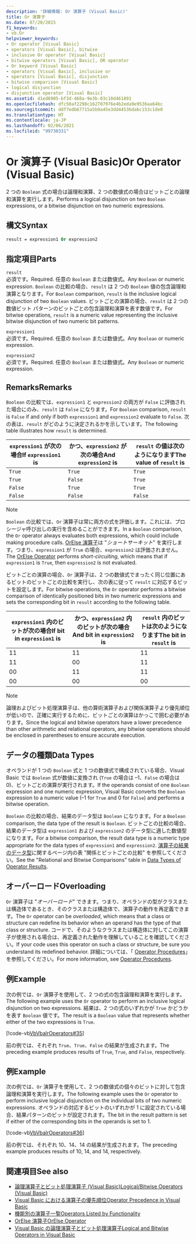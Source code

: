 ```yaml
---
description: '詳細情報: Or 演算子 (Visual Basic)'
title: Or 演算子
ms.date: 07/20/2015
f1_keywords:
- vb.Or
helpviewer_keywords:
- Or operator [Visual Basic]
- operators [Visual Basic], bitwise
- inclusive Or operator [Visual Basic]
- bitwise operators [Visual Basic], OR operator
- Or keyword [Visual Basic]
- operators [Visual Basic], inclusive or
- operators [Visual Basic], disjunction
- bitwise comparison [Visual Basic]
- logical disjunction
- disjunction operator [Visual Basic]
ms.assetid: 41ed6905-bf3d-468a-9e3b-03c10d461891
ms.openlocfilehash: dfc50af2298c162707976e4b2eda9e9536aa64bc
ms.sourcegitcommit: ddf7edb67715a5b9a45e3dd44536dabc153c1de0
ms.translationtype: HT
ms.contentlocale: ja-JP
ms.lasthandoff: 02/06/2021
ms.locfileid: "99730331"
---
```

# <a name="or-operator-visual-basic"></a><span data-ttu-id="3312c-103">Or 演算子 (Visual Basic)</span><span class="sxs-lookup"><span data-stu-id="3312c-103">Or Operator (Visual Basic)</span></span>

<span data-ttu-id="3312c-104">2 つの `Boolean` 式の場合は論理和演算、2 つの数値式の場合はビットごとの論理和演算を実行します。</span><span class="sxs-lookup"><span data-stu-id="3312c-104">Performs a logical disjunction on two `Boolean` expressions, or a bitwise disjunction on two numeric expressions.</span></span>  
  
## <a name="syntax"></a><span data-ttu-id="3312c-105">構文</span><span class="sxs-lookup"><span data-stu-id="3312c-105">Syntax</span></span>  
  
```vb  
result = expression1 Or expression2  
```  
  
## <a name="parts"></a><span data-ttu-id="3312c-106">指定項目</span><span class="sxs-lookup"><span data-stu-id="3312c-106">Parts</span></span>  

 `result`  
 <span data-ttu-id="3312c-107">必須です。</span><span class="sxs-lookup"><span data-stu-id="3312c-107">Required.</span></span> <span data-ttu-id="3312c-108">任意の `Boolean` または数値式。</span><span class="sxs-lookup"><span data-stu-id="3312c-108">Any `Boolean` or numeric expression.</span></span> <span data-ttu-id="3312c-109">`Boolean` の比較の場合、`result` は 2 つの `Boolean` 値の包含論理和演算となります。</span><span class="sxs-lookup"><span data-stu-id="3312c-109">For `Boolean` comparison, `result` is the inclusive logical disjunction of two `Boolean` values.</span></span> <span data-ttu-id="3312c-110">ビットごとの演算の場合、`result` は 2 つの数値ビット パターンのビットごとの包含論理和演算を表す数値です。</span><span class="sxs-lookup"><span data-stu-id="3312c-110">For bitwise operations, `result` is a numeric value representing the inclusive bitwise disjunction of two numeric bit patterns.</span></span>  
  
 `expression1`  
 <span data-ttu-id="3312c-111">必須です。</span><span class="sxs-lookup"><span data-stu-id="3312c-111">Required.</span></span> <span data-ttu-id="3312c-112">任意の `Boolean` または数値式。</span><span class="sxs-lookup"><span data-stu-id="3312c-112">Any `Boolean` or numeric expression.</span></span>  
  
 `expression2`  
 <span data-ttu-id="3312c-113">必須です。</span><span class="sxs-lookup"><span data-stu-id="3312c-113">Required.</span></span> <span data-ttu-id="3312c-114">任意の `Boolean` または数値式。</span><span class="sxs-lookup"><span data-stu-id="3312c-114">Any `Boolean` or numeric expression.</span></span>  
  
## <a name="remarks"></a><span data-ttu-id="3312c-115">Remarks</span><span class="sxs-lookup"><span data-stu-id="3312c-115">Remarks</span></span>  

 <span data-ttu-id="3312c-116">`Boolean` の比較では、`expression1` と `expression2` の両方が `False` に評価された場合にのみ、`result` は `False` になります。</span><span class="sxs-lookup"><span data-stu-id="3312c-116">For `Boolean` comparison, `result` is `False` if and only if both `expression1` and `expression2` evaluate to `False`.</span></span> <span data-ttu-id="3312c-117">次の表は、`result` がどのように決定されるかを示しています。</span><span class="sxs-lookup"><span data-stu-id="3312c-117">The following table illustrates how `result` is determined.</span></span>  
  
|<span data-ttu-id="3312c-118">`expression1` が次の場合</span><span class="sxs-lookup"><span data-stu-id="3312c-118">If `expression1` is</span></span>|<span data-ttu-id="3312c-119">かつ、`expression2` が次の場合</span><span class="sxs-lookup"><span data-stu-id="3312c-119">And `expression2` is</span></span>|<span data-ttu-id="3312c-120">`result` の値は次のようになります</span><span class="sxs-lookup"><span data-stu-id="3312c-120">The value of `result` is</span></span>|  
|-------------------------|--------------------------|------------------------------|  
|`True`|`True`|`True`|  
|`True`|`False`|`True`|  
|`False`|`True`|`True`|  
|`False`|`False`|`False`|  
  
> [!NOTE]
> <span data-ttu-id="3312c-121">`Boolean` の比較では、`Or` 演算子は常に両方の式を評価します。これには、プロシージャ呼び出しの実行を含めることができます。</span><span class="sxs-lookup"><span data-stu-id="3312c-121">In a `Boolean` comparison, the `Or` operator always evaluates both expressions, which could include making procedure calls.</span></span> <span data-ttu-id="3312c-122">[OrElse 演算子](orelse-operator.md)は "*ショートサーキット*" を実行します。つまり、`expression1` が `True` の場合、`expression2` は評価されません。</span><span class="sxs-lookup"><span data-stu-id="3312c-122">The [OrElse Operator](orelse-operator.md) performs *short-circuiting*, which means that if `expression1` is `True`, then `expression2` is not evaluated.</span></span>  
  
 <span data-ttu-id="3312c-123">ビットごとの演算の場合、`Or` 演算子は、2 つの数値式でまったく同じ位置にあるビットのビットごとの比較を実行し、次の表に従って `result` に対応するビットを設定します。</span><span class="sxs-lookup"><span data-stu-id="3312c-123">For bitwise operations, the `Or` operator performs a bitwise comparison of identically positioned bits in two numeric expressions and sets the corresponding bit in `result` according to the following table.</span></span>  
  
|<span data-ttu-id="3312c-124">`expression1` 内のビットが次の場合</span><span class="sxs-lookup"><span data-stu-id="3312c-124">If bit in `expression1` is</span></span>|<span data-ttu-id="3312c-125">かつ、`expression2` 内のビットが次の場合</span><span class="sxs-lookup"><span data-stu-id="3312c-125">And bit in `expression2` is</span></span>|<span data-ttu-id="3312c-126">`result` 内のビットは次のようになります</span><span class="sxs-lookup"><span data-stu-id="3312c-126">The bit in `result` is</span></span>|  
|--------------------------------|---------------------------------|----------------------------|  
|<span data-ttu-id="3312c-127">1</span><span class="sxs-lookup"><span data-stu-id="3312c-127">1</span></span>|<span data-ttu-id="3312c-128">1</span><span class="sxs-lookup"><span data-stu-id="3312c-128">1</span></span>|<span data-ttu-id="3312c-129">1</span><span class="sxs-lookup"><span data-stu-id="3312c-129">1</span></span>|  
|<span data-ttu-id="3312c-130">1</span><span class="sxs-lookup"><span data-stu-id="3312c-130">1</span></span>|<span data-ttu-id="3312c-131">0</span><span class="sxs-lookup"><span data-stu-id="3312c-131">0</span></span>|<span data-ttu-id="3312c-132">1</span><span class="sxs-lookup"><span data-stu-id="3312c-132">1</span></span>|  
|<span data-ttu-id="3312c-133">0</span><span class="sxs-lookup"><span data-stu-id="3312c-133">0</span></span>|<span data-ttu-id="3312c-134">1</span><span class="sxs-lookup"><span data-stu-id="3312c-134">1</span></span>|<span data-ttu-id="3312c-135">1</span><span class="sxs-lookup"><span data-stu-id="3312c-135">1</span></span>|  
|<span data-ttu-id="3312c-136">0</span><span class="sxs-lookup"><span data-stu-id="3312c-136">0</span></span>|<span data-ttu-id="3312c-137">0</span><span class="sxs-lookup"><span data-stu-id="3312c-137">0</span></span>|<span data-ttu-id="3312c-138">0</span><span class="sxs-lookup"><span data-stu-id="3312c-138">0</span></span>|  
  
> [!NOTE]
> <span data-ttu-id="3312c-139">論理およびビット処理演算子は、他の算術演算子および関係演算子より優先順位が低いので、正確に実行するために、ビットごとの演算はかっこで囲む必要があります。</span><span class="sxs-lookup"><span data-stu-id="3312c-139">Since the logical and bitwise operators have a lower precedence than other arithmetic and relational operators, any bitwise operations should be enclosed in parentheses to ensure accurate execution.</span></span>  
  
## <a name="data-types"></a><span data-ttu-id="3312c-140">データの種類</span><span class="sxs-lookup"><span data-stu-id="3312c-140">Data Types</span></span>  

 <span data-ttu-id="3312c-141">オペランドが 1 つの `Boolean` 式と 1 つの数値式で構成されている場合、Visual Basic では `Boolean` 式が数値に変換され (`True` の場合は –1、`False` の場合は 0)、ビットごとの演算が実行されます。</span><span class="sxs-lookup"><span data-stu-id="3312c-141">If the operands consist of one `Boolean` expression and one numeric expression, Visual Basic converts the `Boolean` expression to a numeric value (–1 for `True` and 0 for `False`) and performs a bitwise operation.</span></span>  
  
 <span data-ttu-id="3312c-142">`Boolean` の比較の場合、結果のデータ型は `Boolean` になります。</span><span class="sxs-lookup"><span data-stu-id="3312c-142">For a `Boolean` comparison, the data type of the result is `Boolean`.</span></span> <span data-ttu-id="3312c-143">ビットごとの比較の場合、結果のデータ型は `expression1` および `expression2` のデータ型に適した数値型になります。</span><span class="sxs-lookup"><span data-stu-id="3312c-143">For a bitwise comparison, the result data type is a numeric type appropriate for the data types of `expression1` and `expression2`.</span></span> <span data-ttu-id="3312c-144">[演算子の結果のデータ型](data-types-of-operator-results.md)に関するページ内の表 "関係とビットごとの比較" を参照してください。</span><span class="sxs-lookup"><span data-stu-id="3312c-144">See the "Relational and Bitwise Comparisons" table in [Data Types of Operator Results](data-types-of-operator-results.md).</span></span>  
  
## <a name="overloading"></a><span data-ttu-id="3312c-145">オーバーロード</span><span class="sxs-lookup"><span data-stu-id="3312c-145">Overloading</span></span>  

 <span data-ttu-id="3312c-146">`Or` 演算子は "*オーバーロード*" できます。つまり、オペランドの型がクラスまたは構造体であるとき、そのクラスまたは構造体で、演算子の動作を再定義できます。</span><span class="sxs-lookup"><span data-stu-id="3312c-146">The `Or` operator can be *overloaded*, which means that a class or structure can redefine its behavior when an operand has the type of that class or structure.</span></span> <span data-ttu-id="3312c-147">コードで、そのようなクラスまたは構造体に対してこの演算子が使用される場合は、再定義された動作を理解していることを確認してください。</span><span class="sxs-lookup"><span data-stu-id="3312c-147">If your code uses this operator on such a class or structure, be sure you understand its redefined behavior.</span></span> <span data-ttu-id="3312c-148">詳細については、「 [Operator Procedures](../../programming-guide/language-features/procedures/operator-procedures.md)」を参照してください。</span><span class="sxs-lookup"><span data-stu-id="3312c-148">For more information, see [Operator Procedures](../../programming-guide/language-features/procedures/operator-procedures.md).</span></span>  
  
## <a name="example"></a><span data-ttu-id="3312c-149">例</span><span class="sxs-lookup"><span data-stu-id="3312c-149">Example</span></span>  

 <span data-ttu-id="3312c-150">次の例では、`Or` 演算子を使用して、2 つの式の包含論理和演算を実行します。</span><span class="sxs-lookup"><span data-stu-id="3312c-150">The following example uses the `Or` operator to perform an inclusive logical disjunction on two expressions.</span></span> <span data-ttu-id="3312c-151">結果は、2 つの式のいずれかが `True` かどうかを表す `Boolean` 値です。</span><span class="sxs-lookup"><span data-stu-id="3312c-151">The result is a `Boolean` value that represents whether either of the two expressions is `True`.</span></span>  
  
 [!code-vb[VbVbalrOperators#35](~/samples/snippets/visualbasic/VS_Snippets_VBCSharp/VbVbalrOperators/VB/Class1.vb#35)]  
  
 <span data-ttu-id="3312c-152">前の例では、それぞれ `True`、`True`、`False` の結果が生成されます。</span><span class="sxs-lookup"><span data-stu-id="3312c-152">The preceding example produces results of `True`, `True`, and `False`, respectively.</span></span>  
  
## <a name="example"></a><span data-ttu-id="3312c-153">例</span><span class="sxs-lookup"><span data-stu-id="3312c-153">Example</span></span>  

 <span data-ttu-id="3312c-154">次の例では、`Or` 演算子を使用して、2 つの数値式の個々のビットに対して包含論理和演算を実行します。</span><span class="sxs-lookup"><span data-stu-id="3312c-154">The following example uses the `Or` operator to perform inclusive logical disjunction on the individual bits of two numeric expressions.</span></span> <span data-ttu-id="3312c-155">オペランドの対応するビットのいずれかが 1 に設定されている場合、結果パターンのビットが設定されます。</span><span class="sxs-lookup"><span data-stu-id="3312c-155">The bit in the result pattern is set if either of the corresponding bits in the operands is set to 1.</span></span>  
  
 [!code-vb[VbVbalrOperators#36](~/samples/snippets/visualbasic/VS_Snippets_VBCSharp/VbVbalrOperators/VB/Class1.vb#36)]  
  
 <span data-ttu-id="3312c-156">前の例では、それぞれ 10、14、14 の結果が生成されます。</span><span class="sxs-lookup"><span data-stu-id="3312c-156">The preceding example produces results of 10, 14, and 14, respectively.</span></span>  
  
## <a name="see-also"></a><span data-ttu-id="3312c-157">関連項目</span><span class="sxs-lookup"><span data-stu-id="3312c-157">See also</span></span>

- [<span data-ttu-id="3312c-158">論理演算子とビット処理演算子 (Visual Basic)</span><span class="sxs-lookup"><span data-stu-id="3312c-158">Logical/Bitwise Operators (Visual Basic)</span></span>](logical-bitwise-operators.md)
- [<span data-ttu-id="3312c-159">Visual Basic における演算子の優先順位</span><span class="sxs-lookup"><span data-stu-id="3312c-159">Operator Precedence in Visual Basic</span></span>](operator-precedence.md)
- [<span data-ttu-id="3312c-160">機能別の演算子一覧</span><span class="sxs-lookup"><span data-stu-id="3312c-160">Operators Listed by Functionality</span></span>](operators-listed-by-functionality.md)
- [<span data-ttu-id="3312c-161">OrElse 演算子</span><span class="sxs-lookup"><span data-stu-id="3312c-161">OrElse Operator</span></span>](orelse-operator.md)
- [<span data-ttu-id="3312c-162">Visual Basic の論理演算子とビット処理演算子</span><span class="sxs-lookup"><span data-stu-id="3312c-162">Logical and Bitwise Operators in Visual Basic</span></span>](../../programming-guide/language-features/operators-and-expressions/logical-and-bitwise-operators.md)
